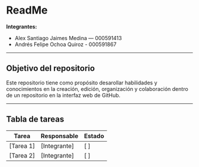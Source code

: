 # ReadMe

**Integrantes:**
- Alex Santiago Jaimes Medina — 000591413  
- Andrés Felipe Ochoa Quiroz - 000591867

---

##  Objetivo del repositorio

Este repositorio tiene como propósito desarollar habilidades y conocimientos en la creación, edición, organización y colaboración dentro de un repositorio en la interfaz web de GitHub.

---

## Tabla de tareas

| Tarea             | Responsable       | Estado |
|-------------------|------------------|--------|
| [Tarea 1]         | [Integrante]     | [ ]    |
| [Tarea 2]         | [Integrante]     | [ ]    |

